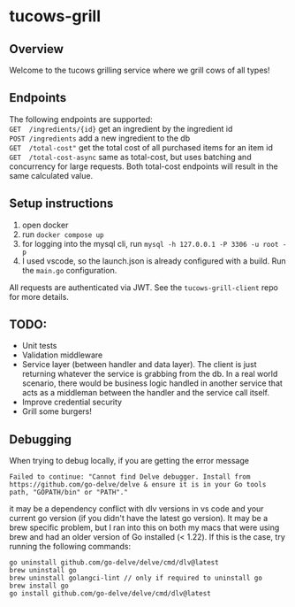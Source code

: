 # tucows-grill

## Overview
Welcome to the tucows grilling service where we grill cows of all types!

## Endpoints
The following endpoints are supported:  
`GET  /ingredients/{id}`  get an ingredient by the ingredient id  
`POST /ingredients`       add a new ingredient to the db  
`GET  /total-cost"`       get the total cost of all purchased items for an item id  
`GET  /total-cost-async`  same as total-cost, but uses batching and concurrency for large requests. Both total-cost endpoints will result in the same calculated value.

## Setup instructions
1. open docker  
2. run `docker compose up`  
3. for logging into the mysql cli, run `mysql -h 127.0.0.1 -P 3306 -u root -p`  
4. I used vscode, so the launch.json is already configured with a build. Run the `main.go` configuration.  

All requests are authenticated via JWT. See the `tucows-grill-client` repo for more details.  

## TODO:
- Unit tests  
- Validation middleware  
- Service layer (between handler and data layer). The client is just returning whatever the service is grabbing from the db. In a real world scenario, there would be business logic handled in another service that acts as a middleman between the handler and the service call itself.
- Improve credential security  
- Grill some burgers!  

## Debugging
When trying to debug locally, if you are getting the error message 
```
Failed to continue: "Cannot find Delve debugger. Install from https://github.com/go-delve/delve & ensure it is in your Go tools path, "GOPATH/bin" or "PATH"."
```
it may be a dependency conflict with dlv versions in vs code and your current go version (if you didn't have the latest go version). It may be a brew specific problem, but I ran into this on both my macs that were using brew and had an older version of Go installed (< 1.22). If this is the case, try running the following commands:
```
go uninstall github.com/go-delve/delve/cmd/dlv@latest
brew uninstall go
brew uninstall golangci-lint // only if required to uninstall go
brew install go
go install github.com/go-delve/delve/cmd/dlv@latest
```
